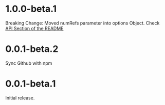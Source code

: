 # 1.0.0-beta.1
Breaking Change: Moved numRefs parameter into options Object. Check [API Section of the README](https://github.com/pofoo/click-outside#API)

# 0.0.1-beta.2
Sync Github with npm

# 0.0.1-beta.1
Initial release.